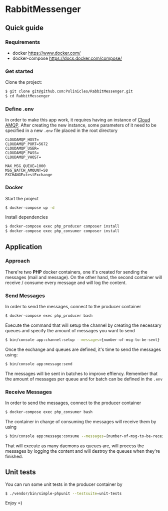 # RabbitMessenger

## Quick guide

### Requirements

* docker https://www.docker.com/
* docker-compose https://docs.docker.com/compose/

### Get started

Clone the project: 
```sh
$ git clone git@github.com:Polinicles/RabbitMessenger.git
$ cd RabbitMessenger
```

### Define .env

In order to make this app work, it requires having an instance of [Cloud AMQP](https://www.cloudamqp.com/). After creating the new instance, some parameters of it need to be specified in a new ```.env``` file placed in the root directory

```
CLOUDAMQP_HOST=
CLOUDAMQP_PORT=5672
CLOUDAMQP_USER=
CLOUDAMQP_PASS=
CLOUDAMQP_VHOST=

MAX_MSG_QUEUE=1000
MSG_BATCH_AMOUNT=50
EXCHANGE=testExchange
```

### Docker

Start the project

```sh
$ docker-compose up -d
```

Install dependencies

```sh
$ docker-compose exec php_producer composer install
$ docker-compose exec php_consumer composer install
```

## Application

### Approach

There're two **PHP** docker containers, one it's created for sending the messages (mail and message). On the other hand, the second container will receive / consume every message and will log the content. 

### Send Messages

In order to send the messages, connect to the producer container

```sh
$ docker-compose exec php_producer bash
```

Execute the command that will setup the channel by creating the necessary queues and specify the amount of messages you want to send

```sh
$ bin/console app:channel:setup --messages={number-of-msg-to-be-sent}
```

Once the exchange and queues are defined, it's time to send the messages using:

```sh
$ bin/console app:message:send
```

The messages will be sent in batches to improve effiency. Remember that the amount of messages per queue and for batch can be defined in the ```.env```

### Receive Messages

In order to send the messages, connect to the producer container

```sh
$ docker-compose exec php_consumer bash
```

The container in charge of consuming the messages will receive them by using

```sh
$ bin/console app:message:consume --messages={number-of-msg-to-be-received}
```

That will execute as many daemons as queues are, will process the messages by logging the content and will destroy the queues when they're finished.

## Unit tests

You can run some unit tests in the producer container by

```sh
$ ./vendor/bin/simple-phpunit --testsuite=unit-tests
```



Enjoy =)
